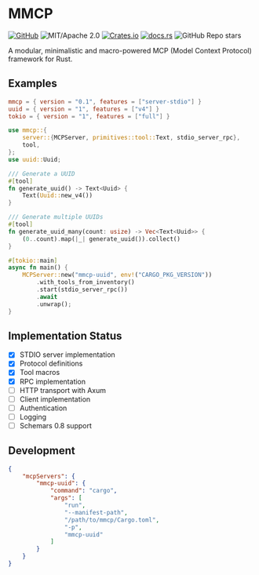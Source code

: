 # MMCP

[![GitHub](https://img.shields.io/badge/GitHub-ryo33/mmcp-222222)](https://github.com/ryo33/mmcp)
![MIT/Apache 2.0](https://img.shields.io/badge/license-MIT%2FApache--2.0-blue.svg)
[![Crates.io](https://img.shields.io/crates/v/mmcp)](https://crates.io/crates/mmcp)
[![docs.rs](https://img.shields.io/docsrs/mmcp)](https://docs.rs/mmcp)
![GitHub Repo stars](https://img.shields.io/github/stars/ryo33/mmcp?style=social)

A modular, minimalistic and macro-powered MCP (Model Context Protocol) framework for Rust.

## Examples

```toml
mmcp = { version = "0.1", features = ["server-stdio"] }
uuid = { version = "1", features = ["v4"] }
tokio = { version = "1", features = ["full"] }
```

```rust
use mmcp::{
    server::{MCPServer, primitives::tool::Text, stdio_server_rpc},
    tool,
};
use uuid::Uuid;

/// Generate a UUID
#[tool]
fn generate_uuid() -> Text<Uuid> {
    Text(Uuid::new_v4())
}

/// Generate multiple UUIDs
#[tool]
fn generate_uuid_many(count: usize) -> Vec<Text<Uuid>> {
    (0..count).map(|_| generate_uuid()).collect()
}

#[tokio::main]
async fn main() {
    MCPServer::new("mmcp-uuid", env!("CARGO_PKG_VERSION"))
        .with_tools_from_inventory()
        .start(stdio_server_rpc())
        .await
        .unwrap();
}
```

## Implementation Status

- [x] STDIO server implementation
- [x] Protocol definitions
- [x] Tool macros
- [x] RPC implementation
- [ ] HTTP transport with Axum
- [ ] Client implementation
- [ ] Authentication
- [ ] Logging
- [ ] Schemars 0.8 support

## Development

```json
{
	"mcpServers": {
		"mmcp-uuid": {
			"command": "cargo",
			"args": [
				"run",
				"--manifest-path",
				"/path/to/mmcp/Cargo.toml",
				"-p",
				"mmcp-uuid"
			]
		}
	}
}
```
